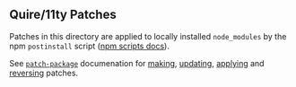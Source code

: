 ## Quire/11ty Patches

Patches in this directory are applied to locally installed `node_modules` by the npm `postinstall` script ([npm scripts docs](https://docs.npmjs.com/cli/v10/using-npm/scripts)).

See [`patch-package`](https://github.com/ds300/patch-package) documenation for [making](https://github.com/ds300/patch-package#making-patches), [updating](https://github.com/ds300/patch-package#updating-patches), [applying](https://github.com/ds300/patch-package#applying-patches) and [reversing](https://github.com/ds300/patch-package#applying-patches) patches.
